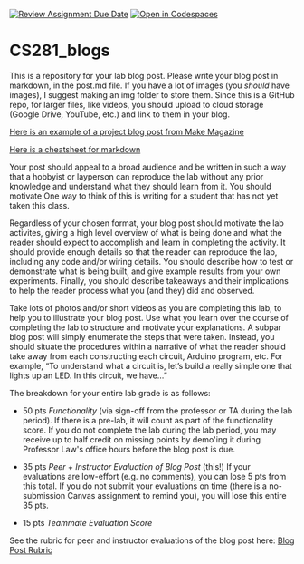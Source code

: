 [![Review Assignment Due Date](https://classroom.github.com/assets/deadline-readme-button-24ddc0f5d75046c5622901739e7c5dd533143b0c8e959d652212380cedb1ea36.svg)](https://classroom.github.com/a/Bc_7ohrC)
[![Open in Codespaces](https://classroom.github.com/assets/launch-codespace-7f7980b617ed060a017424585567c406b6ee15c891e84e1186181d67ecf80aa0.svg)](https://classroom.github.com/open-in-codespaces?assignment_repo_id=13625619)
# CS281_blogs

This is a repository for your lab blog post. Please write your blog post in markdown, in the post.md file. If you have a lot of images (you *should* have images), I suggest making an img folder to store them. Since this is a GitHub repo, for larger files, like videos, you should upload to cloud storage (Google Drive, YouTube, etc.) and link to them in your blog.

[Here is an example of a project blog post from Make Magazine](https://makezine.com/projects/perpetual-battery-free-weather-station/)

[Here is a cheatsheet for markdown](https://github.com/adam-p/markdown-here/wiki/Markdown-Cheatsheet)

Your post should appeal to a broad audience and be written in such a way that a hobbyist or layperson can reproduce the lab without any prior knowledge and understand what they should learn from it. You should motivate One way to think of this is writing for a student that has not yet taken this class.

Regardless of your chosen format, your blog post should motivate the lab activites, giving a high level overview of what is being done and what the reader should expect to accomplish and learn in completing the activity. It should provide enough details so that the reader can reproduce the lab, including any code and/or wiring details. You should describe how to test or demonstrate what is being built, and give example results from your own experiments. Finally, you should describe takeaways and their implications to help the reader process what you (and they) did and observed.

Take lots of photos and/or short videos as you are completing this lab, to help you to illustrate your blog
post.  Use what you learn over the course of completing the lab to structure and motivate your explanations. A subpar blog post will simply enumerate the steps that were taken. Instead, you should situate the procedures within a narrative of what the reader should take away from each constructing each circuit, Arduino program, etc. For example, “To understand
what a circuit is, let’s build a really simple one that lights up an LED. In this circuit, we have...”


The breakdown for your entire lab grade is as follows:
* 50 pts _Functionality_ (via sign-off from the professor or TA during the lab period). If there is a pre-lab, it will count as part of the functionality score. If you do not complete the lab during the lab period, you may receive up to half credit on missing points by demo'ing it during Professor Law's office hours before the blog post is due.
  
* 35 pts _Peer + Instructor Evaluation of Blog Post_ (this!)
If your evaluations are low-effort (e.g. no comments), you can lose 5 pts from this total.
If you do not submit your evaluations on time (there is a no-submission Canvas assignment to remind you), you will lose this entire 35 pts.
  
* 15 pts _Teammate Evaluation Score_

See the rubric for peer and instructor evaluations of the blog post here: [Blog Post Rubric](https://docs.google.com/document/d/17rSV5psdSYa6jcfb5GrJcb6RbovZO-fGFs4DpvGHWYw/edit?usp=sharing)
